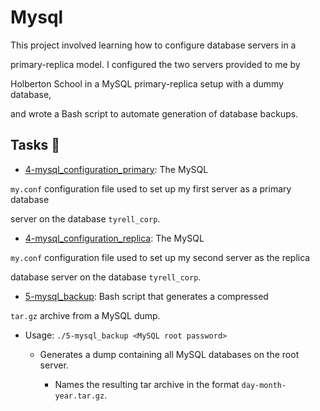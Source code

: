 # Mysql



This project involved learning how to configure database servers in a

primary-replica model. I configured the two servers provided to me by

Holberton School in a MySQL primary-replica setup with a dummy database,

and wrote a Bash script to automate generation of database backups.



## Tasks :page_with_curl:



* [4-mysql_configuration_primary](./4-mysql_configuration_primary): The MySQL

`my.conf` configuration file used to set up my first server as a primary database

server on the database `tyrell_corp`.



* [4-mysql_configuration_replica](./4-mysql_configuration_replica): The MySQL

`my.conf` configuration file used to set up my second server as the replica

database server on the database `tyrell_corp`.



* [5-mysql_backup](./5-mysql_backup): Bash script that generates a compressed

`tar.gz` archive from a MySQL dump.

  * Usage: `./5-mysql_backup <MySQL root password>`

    * Generates a dump containing all MySQL databases on the root server.

      * Names the resulting tar archive in the format `day-month-year.tar.gz`.

